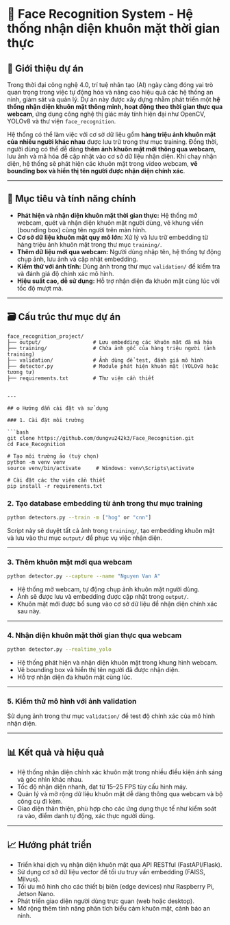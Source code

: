 # 🧠 Face Recognition System - Hệ thống nhận diện khuôn mặt thời gian thực

## 📌 Giới thiệu dự án

Trong thời đại công nghệ 4.0, trí tuệ nhân tạo (AI) ngày càng đóng vai trò quan trọng trong việc tự động hóa và nâng cao hiệu quả các hệ thống an ninh, giám sát và quản lý. Dự án này được xây dựng nhằm phát triển một **hệ thống nhận diện khuôn mặt thông minh, hoạt động theo thời gian thực qua webcam**, ứng dụng công nghệ thị giác máy tính hiện đại như OpenCV, YOLOv8 và thư viện `face_recognition`.

Hệ thống có thể làm việc với cơ sở dữ liệu gồm **hàng triệu ảnh khuôn mặt của nhiều người khác nhau** được lưu trữ trong thư mục training. Đồng thời, người dùng có thể dễ dàng **thêm ảnh khuôn mặt mới thông qua webcam**, lưu ảnh và mã hóa để cập nhật vào cơ sở dữ liệu nhận diện. Khi chạy nhận diện, hệ thống sẽ phát hiện các khuôn mặt trong video webcam, **vẽ bounding box và hiển thị tên người được nhận diện chính xác**.

---

## 🧠 Mục tiêu và tính năng chính

* **Phát hiện và nhận diện khuôn mặt thời gian thực:** Hệ thống mở webcam, quét và nhận diện khuôn mặt người dùng, vẽ khung viền (bounding box) cùng tên người trên màn hình.
* **Cơ sở dữ liệu khuôn mặt quy mô lớn:** Xử lý và lưu trữ embedding từ hàng triệu ảnh khuôn mặt trong thư mục `training/`.
* **Thêm dữ liệu mới qua webcam:** Người dùng nhập tên, hệ thống tự động chụp ảnh, lưu ảnh và cập nhật embedding.
* **Kiểm thử với ảnh tĩnh:** Dùng ảnh trong thư mục `validation/` để kiểm tra và đánh giá độ chính xác mô hình.
* **Hiệu suất cao, dễ sử dụng:** Hỗ trợ nhận diện đa khuôn mặt cùng lúc với tốc độ mượt mà.

---

## 🗃️ Cấu trúc thư mục dự án

```
face_recognition_project/
├── output/                 # Lưu embedding các khuôn mặt đã mã hóa
├── training/               # Chứa ảnh gốc của hàng triệu người (ảnh training)
├── validation/             # Ảnh dùng để test, đánh giá mô hình
├── detector.py             # Module phát hiện khuôn mặt (YOLOv8 hoặc tương tự)
├── requirements.txt        # Thư viện cần thiết


---

## ⚙️ Hướng dẫn cài đặt và sử dụng

### 1. Cài đặt môi trường

```bash
git clone https://github.com/dungvu242k3/Face_Recognition.git
cd Face_Recognition

# Tạo môi trường ảo (tuỳ chọn)
python -m venv venv
source venv/bin/activate     # Windows: venv\Scripts\activate

# Cài đặt các thư viện cần thiết
pip install -r requirements.txt
```

### 2. Tạo database embedding từ ảnh trong thư mục training

```bash
python detectors.py --train -m ["hog" or "cnn"]
```

Script này sẽ duyệt tất cả ảnh trong `training/`, tạo embedding khuôn mặt và lưu vào thư mục `output/` để phục vụ việc nhận diện.

---

### 3. Thêm khuôn mặt mới qua webcam

```bash
python detector.py --capture --name "Nguyen Van A"
```

* Hệ thống mở webcam, tự động chụp ảnh khuôn mặt người dùng.
* Ảnh sẽ được lưu và embedding được cập nhật trong `output/`.
* Khuôn mặt mới được bổ sung vào cơ sở dữ liệu để nhận diện chính xác sau này.

---

### 4. Nhận diện khuôn mặt thời gian thực qua webcam

```bash
python detector.py --realtime_yolo
```

* Hệ thống phát hiện và nhận diện khuôn mặt trong khung hình webcam.
* Vẽ bounding box và hiển thị tên người đã được nhận diện.
* Hỗ trợ nhận diện đa khuôn mặt cùng lúc.

---

### 5. Kiểm thử mô hình với ảnh validation

Sử dụng ảnh trong thư mục `validation/` để test độ chính xác của mô hình nhận diện.

---

## 📊 Kết quả và hiệu quả

* Hệ thống nhận diện chính xác khuôn mặt trong nhiều điều kiện ánh sáng và góc nhìn khác nhau.
* Tốc độ nhận diện nhanh, đạt từ 15–25 FPS tùy cấu hình máy.
* Quản lý và mở rộng dữ liệu khuôn mặt dễ dàng thông qua webcam và bộ công cụ đi kèm.
* Giao diện thân thiện, phù hợp cho các ứng dụng thực tế như kiểm soát ra vào, điểm danh tự động, xác thực người dùng.

---

## 📈 Hướng phát triển

* Triển khai dịch vụ nhận diện khuôn mặt qua API RESTful (FastAPI/Flask).
* Sử dụng cơ sở dữ liệu vector để tối ưu truy vấn embedding (FAISS, Milvus).
* Tối ưu mô hình cho các thiết bị biên (edge devices) như Raspberry Pi, Jetson Nano.
* Phát triển giao diện người dùng trực quan (web hoặc desktop).
* Mở rộng thêm tính năng phân tích biểu cảm khuôn mặt, cảnh báo an ninh.




